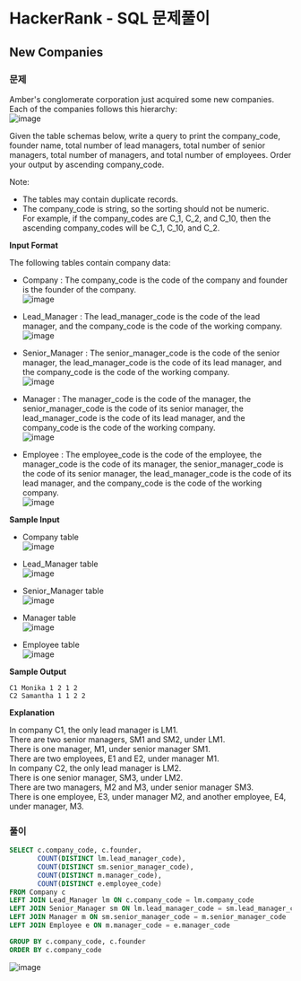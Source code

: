 # HackerRank - SQL 문제풀이
## New Companies

### 문제
Amber's conglomerate corporation just acquired some new companies. Each of the companies follows this hierarchy: <br>
  ![image](https://user-images.githubusercontent.com/74661937/153428415-4859d80a-8bf0-42a9-860c-f73d2e558095.png)


Given the table schemas below, write a query to print the company_code, founder name, total number of lead managers, total number of senior managers, total number of managers, and total number of employees. Order your output by ascending company_code.

Note:
  - The tables may contain duplicate records.
  - The company_code is string, so the sorting should not be numeric.<br>
    For example, if the company_codes are C_1, C_2, and C_10, then the ascending company_codes will be C_1, C_10, and C_2.

**Input Format**

The following tables contain company data:

- Company : The company_code is the code of the company and founder is the founder of the company. <br>
  ![image](https://user-images.githubusercontent.com/74661937/153429281-24b7530b-2f63-4731-b993-98f90d7828a7.png)


- Lead_Manager : The lead_manager_code is the code of the lead manager, and the company_code is the code of the working company.<br>
  ![image](https://user-images.githubusercontent.com/74661937/153429339-5890d799-83a8-4942-81b0-16516674fad8.png)

- Senior_Manager : The senior_manager_code is the code of the senior manager, the lead_manager_code is the code of its lead manager, and the company_code is the code of the working company. <br>
  ![image](https://user-images.githubusercontent.com/74661937/153429505-1db9eeb5-8a82-4676-af0b-a5566909ccb1.png)


- Manager : The manager_code is the code of the manager, the senior_manager_code is the code of its senior manager, the lead_manager_code is the code of its lead manager, and the company_code is the code of the working company.<br>
  ![image](https://user-images.githubusercontent.com/74661937/153429548-2ea515e4-83a6-45f8-9055-b188f608cea7.png)

- Employee : The employee_code is the code of the employee, the manager_code is the code of its manager, the senior_manager_code is the code of its senior manager, the lead_manager_code is the code of its lead manager, and the company_code is the code of the working company. <br>
  ![image](https://user-images.githubusercontent.com/74661937/153429652-e16e0cf1-2d1c-4831-a1cb-b87014cdf161.png)


**Sample Input**
- Company table<br>
  ![image](https://user-images.githubusercontent.com/74661937/153429931-9046e821-32f4-4898-8939-19e0a3542e98.png)

- Lead_Manager table<br>
  ![image](https://user-images.githubusercontent.com/74661937/153429963-51ffcf27-c5b9-4a22-8823-dad1880f6875.png)
  

- Senior_Manager table<br>
  ![image](https://user-images.githubusercontent.com/74661937/153430009-cfc5035d-e83e-4ffd-bec1-c19b952c74e5.png)

- Manager table<br>
  ![image](https://user-images.githubusercontent.com/74661937/153430047-88c62587-fb37-4255-8c3b-0575b3c37c57.png)

- Employee table<br>
  ![image](https://user-images.githubusercontent.com/74661937/153430074-30745e86-0faa-431d-bcdb-cf37206bde18.png)



**Sample Output**<br>
```
C1 Monika 1 2 1 2
C2 Samantha 1 1 2 2
```

**Explanation**

In company C1, the only lead manager is LM1. <br>
There are two senior managers, SM1 and SM2, under LM1. <br>
There is one manager, M1, under senior manager SM1. <br>
There are two employees, E1 and E2, under manager M1. <br>
In company C2, the only lead manager is LM2. <br>
There is one senior manager, SM3, under LM2. <br>
There are two managers, M2 and M3, under senior manager SM3. <br>
There is one employee, E3, under manager M2, and another employee, E4, under manager, M3.



### 풀이
  ```sql
  SELECT c.company_code, c.founder,
         COUNT(DISTINCT lm.lead_manager_code),
         COUNT(DISTINCT sm.senior_manager_code),
         COUNT(DISTINCT m.manager_code),
         COUNT(DISTINCT e.employee_code)
  FROM Company c
  LEFT JOIN Lead_Manager lm ON c.company_code = lm.company_code
  LEFT JOIN Senior_Manager sm ON lm.lead_manager_code = sm.lead_manager_code
  LEFT JOIN Manager m ON sm.senior_manager_code = m.senior_manager_code
  LEFT JOIN Employee e ON m.manager_code = e.manager_code

  GROUP BY c.company_code, c.founder
  ORDER BY c.company_code
  ```

  ![image](https://user-images.githubusercontent.com/74661937/153612178-7952daf3-7498-409b-893d-06a0842835c9.png)


